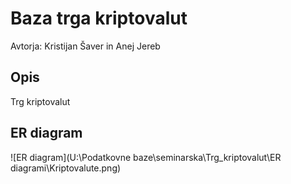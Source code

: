 # Baza trga kriptovalut
Avtorja: Kristijan Šaver in Anej Jereb

## Opis
Trg kriptovalut

## ER diagram

![ER diagram](U:\Podatkovne baze\seminarska\Trg_kriptovalut\ER diagrami\Kriptovalute.png)